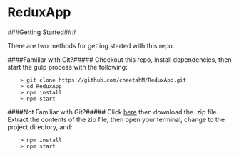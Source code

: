 # ReduxApp

###Getting Started###

There are two methods for getting started with this repo.

####Familiar with Git?#####
Checkout this repo, install dependencies, then start the gulp process with the following:

```
	> git clone https://github.com/cheetahM/ReduxApp.git
	> cd ReduxApp
	> npm install
	> npm start
```

####Not Familiar with Git?#####
Click [here](https://github.com/cheetahM/ReduxApp/archive/master.zip) then download the .zip file.  Extract the contents of the zip file, then open your terminal, change to the project directory, and:

```
	> npm install
	> npm start
```

